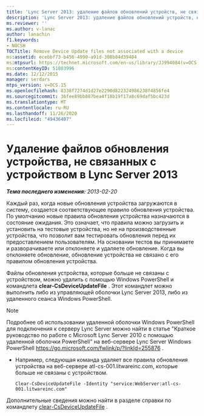 ```yaml
---
title: 'Lync Server 2013: удаление файлов обновлений устройств, не связанных с устройством'
description: 'Lync Server 2013: удаление файлов обновлений устройств, не связанных с устройством.'
ms.reviewer: ''
ms.author: v-lanac
author: lanachin
f1.keywords:
- NOCSH
TOCTitle: Remove Device Update files not associated with a device
ms:assetid: ecebbf73-b456-4990-a91d-308b84d39404
ms:mtpsurl: https://technet.microsoft.com/en-us/library/JJ994084(v=OCS.15)
ms:contentKeyID: 51803996
ms.date: 12/12/2015
manager: serdars
mtps_version: v=OCS.15
ms.openlocfilehash: 8338f7274d1d27e2290d822324986238f4856fe4
ms.sourcegitcommit: 36fee89bb887bea4f18b19f17a8c69daf5bc423d
ms.translationtype: MT
ms.contentlocale: ru-RU
ms.lasthandoff: 11/26/2020
ms.locfileid: "49436407"
---
```

# <a name="remove-device-update-files-not-associated-with-a-device-in-lync-server-2013"></a>Удаление файлов обновления устройства, не связанных с устройством в Lync Server 2013

<div data-xmlns="http://www.w3.org/1999/xhtml">

<div class="topic" data-xmlns="http://www.w3.org/1999/xhtml" data-msxsl="urn:schemas-microsoft-com:xslt" data-cs="https://msdn.microsoft.com/">

<div data-asp="https://msdn2.microsoft.com/asp">



</div>

<div id="mainSection">

<div id="mainBody">

<span> </span>

_**Тема последнего изменения:** 2013-02-20_

Каждый раз, когда новые обновления устройства загружаются в систему, создается соответствующее правило обновления устройства. По умолчанию новые правила обновления устройства назначаются в состояние ожидания. Это означает, что правила можно загрузить и установить на тестовые устройства, но не на производственные устройства, что позволит вам тестировать обновления перед их предоставлением пользователям. На основании тестов вы принимаете и разворачиваете или отклоняете и удаляете обновление. Когда вы отклоняете обновление, обновление устройства не связано с его правилом обновления устройства.

<div>


Файлы обновления устройства, которые больше не связаны с устройством, можно удалить с помощью Windows PowerShell и командлета **clear-CsDeviceUpdateFile** . Этот командлет можно выполнить либо из управляющей оболочки Lync Server 2013, либо из удаленного сеанса Windows PowerShell.

<div>


> [!NOTE]  
> Подробнее об использовании удаленной оболочки Windows PowerShell для подключения к серверу Lync Server можно найти в статье "Краткое руководство по работе с Microsoft Lync Server 2010 с помощью удаленной оболочки PowerShell" на веб-сервере Lync Server Windows PowerShell <A href="https://go.microsoft.com/fwlink/p/?linkid=255876">https://go.microsoft.com/fwlink/p/?linkId=255876</A> .



</div>

<div>


  - Например, следующая команда удаляет все правила обновления устройства на веб-сервере atl-cs-001.litwareinc.com, которые больше не связаны с устройством.
    
        Clear-CsDeviceUpdateFile -Identity "service:WebServer:atl-cs-001.litwareinc.com"

</div>

Дополнительные сведения можно найти в разделе справки по командлету [clear-CsDeviceUpdateFile](https://docs.microsoft.com/powershell/module/skype/Clear-CsDeviceUpdateFile) .

</div>

</div>

<span> </span>

</div>

</div>

</div>

